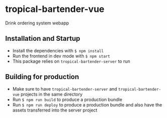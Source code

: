 # tropical-bartender-vue
Drink ordering system webapp

## Installation and Startup
- Install the dependencies with `$ npm install`
- Run the frontend in dev mode with `$ npm start`
- This package relies on `tropical-bartender-server` to run

## Building for production
- Make sure to have `tropical-bartender-server` and `tropical-bartender-vue` projects in the same directory
- Run `$ npm run build` to produce a production bundle
- Run `$ npm run deploy` to produce a production bundle and also have the assets transferred into the server project
